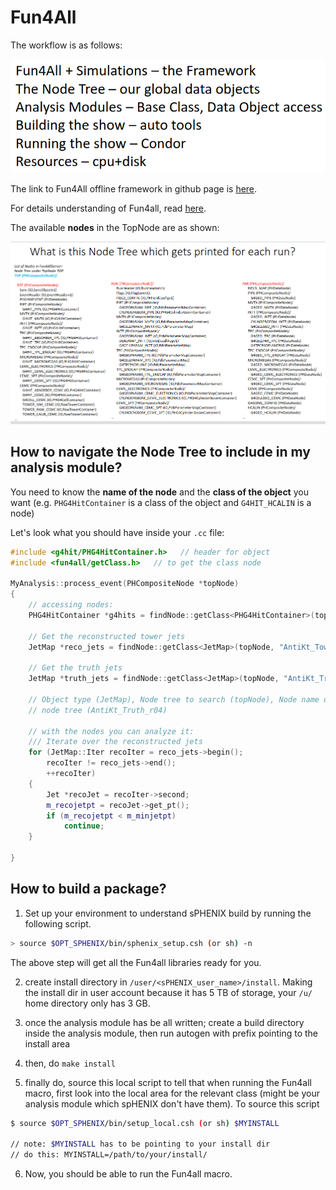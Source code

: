 # Fun4All

The workflow is as follows:

![f4all](images/f4all.png)

The link to Fun4All offline framework in github page is [here](https://github.com/sPHENIX-Collaboration/coresoftware/tree/master/offline/framework).

For details understanding of Fun4all, read [here](tutorial_sphenix_computing_dec_2022.pdf).

The available **nodes** in the TopNode are as shown:

![Nodes](images/nodes_in_TopNode.png)

## How to navigate the Node Tree to include in my analysis module?

You need to know the **name of the node** and the **class of the object** you want (e.g. `PHG4HitContainer` is a class of the object and `G4HIT_HCALIN` is a node)

Let's look what you should have inside your `.cc` file:

```cpp
#include <g4hit/PHG4HitContainer.h>   // header for object
#include <fun4all/getClass.h>   // to get the class node

MyAnalysis::process_event(PHCompositeNode *topNode)
{
    // accessing nodes:
    PHG4HitContainer *g4hits = findNode::getClass<PHG4HitContainer>(topNode, "G4HIT_HCALIN");
    
    // Get the reconstructed tower jets
    JetMap *reco_jets = findNode::getClass<JetMap>(topNode, "AntiKt_Tower_r04");
    
    // Get the truth jets
    JetMap *truth_jets = findNode::getClass<JetMap>(topNode, "AntiKt_Truth_r04");
    
    // Object type (JetMap), Node tree to search (topNode), Node name on
    // node tree (AntiKt_Truth_r04)
    
    // with the nodes you can analyze it:
    /// Iterate over the reconstructed jets
    for (JetMap::Iter recoIter = reco_jets->begin();
        recoIter != reco_jets->end();
        ++recoIter)
    {
        Jet *recoJet = recoIter->second;
        m_recojetpt = recoJet->get_pt();
        if (m_recojetpt < m_minjetpt)
            continue;
    }
    
}
```

## How to build a package?

1. Set up your environment to understand sPHENIX build by running the following script.
```bash
> source $OPT_SPHENIX/bin/sphenix_setup.csh (or sh) -n
```
The above step will get all the Fun4all libraries ready for you.

2. create install directory in `/user/<sPHENIX_user_name>/install`.
Making the install dir in user account because it has 5 TB of storage, your `/u/` home directory only has 3 GB.

3. once the analysis module has be all written; create a build directory inside the analysis module, then run autogen with prefix pointing to the install area

4. then, do `make install`

5. finally do, source this local script to tell that when running the Fun4all macro, first look into the local area for the relevant class (might be your analysis module which spHENIX don't have them). To source this script
```bash
$ source $OPT_SPHENIX/bin/setup_local.csh (or sh) $MYINSTALL

// note: $MYINSTALL has to be pointing to your install dir
// do this: MYINSTALL=/path/to/your/install/
```

6. Now, you should be able to run the Fun4all macro.



